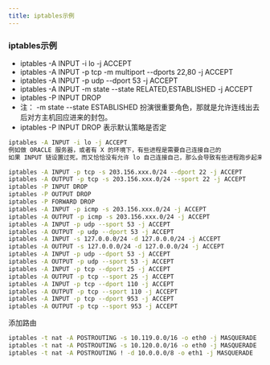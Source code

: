 ```yaml
---
title: iptables示例
---
```

### iptables示例

* iptables -A INPUT -i lo -j ACCEPT
* iptables -A INPUT -p tcp -m multiport --dports 22,80 -j ACCEPT
* iptables -A INPUT -p udp --dport 53 -j ACCEPT
* iptables -A INPUT -m state --state RELATED,ESTABLISHED -j ACCEPT
* iptables -P INPUT DROP
* 注： -m state --state ESTABLISHED 扮演很重要角色，那就是允许连线出去后对方主机回应进来的封包。
* iptables -P INPUT DROP 表示默认策略是否定

```bash
iptables -A INPUT -i lo -j ACCEPT
例如做 ORACLE 服务器，或者有 X 的环境下，有些进程是需要自己连接自己的
如果 INPUT 链设置过死，而又恰恰没有允许 lo 自己连接自己，那么会导致有些进程跑步起来，应用程序无法正常运行的状况

iptables -A INPUT -p tcp -s 203.156.xxx.0/24 --dport 22 -j ACCEPT
iptables -A OUTPUT -p tcp -s 203.156.xxx.0/24 --sport 22 -j ACCEPT
iptables -P INPUT DROP
iptables -P OUTPUT DROP
iptables -P FORWARD DROP
iptables -A INPUT -p icmp -s 203.156.xxx.0/24 -j ACCEPT
iptables -A OUTPUT -p icmp -s 203.156.xxx.0/24 -j ACCEPT
iptables -A INPUT -p udp --sport 53 -j ACCEPT
iptables -A OUTPUT -p udp --dport 53 -j ACCEPT
iptables -A INPUT -s 127.0.0.0/24 -d 127.0.0.0/24 -j ACCEPT
iptables -A OUTPUT -s 127.0.0.0/24 -d 127.0.0.0/24 -j ACCEPT
iptables -A INPUT -p udp --dport 53 -j ACCEPT
iptables -A OUTPUT -p udp --sport 53 -j ACCEPT
iptables -A INPUT -p tcp --dport 25 -j ACCEPT
iptables -A OUTPUT -p tcp --sport 25 -j ACCEPT
iptables -A INPUT -p tcp --dport 110 -j ACCEPT
iptables -A OUTPUT -p tcp --sport 110 -j ACCEPT
iptables -A INPUT -p tcp --dport 953 -j ACCEPT
iptables -A OUTPUT -p tcp --sport 953 -j ACCEPT
```

添加路由

```bash
iptables -t nat -A POSTROUTING -s 10.119.0.0/16 -o eth0 -j MASQUERADE
iptables -t nat -A POSTROUTING -s 10.120.0.0/16 -o eth0 -j MASQUERADE
iptables -t nat -A POSTROUTING ! -d 10.0.0.0/8 -o eth1 -j MASQUERADE
```